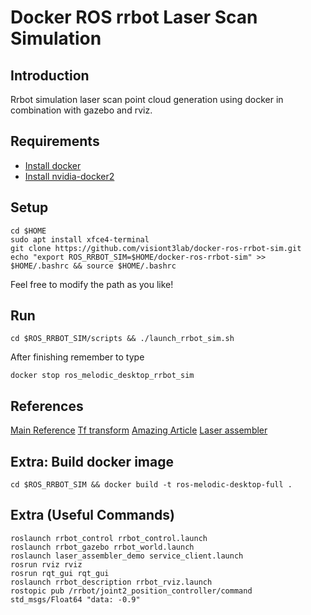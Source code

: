 
# Docker ROS rrbot Laser Scan Simulation

## Introduction

Rrbot simulation laser scan point cloud generation using docker in combination with gazebo and rviz. 

## Requirements

* [Install docker](https://www.digitalocean.com/community/tutorials/how-to-install-and-use-docker-on-ubuntu-18-04)
* [Install nvidia-docker2](https://github.com/NVIDIA/nvidia-docker)

## Setup

```
cd $HOME
sudo apt install xfce4-terminal
git clone https://github.com/visiont3lab/docker-ros-rrbot-sim.git
echo "export ROS_RRBOT_SIM=$HOME/docker-ros-rrbot-sim" >> $HOME/.bashrc && source $HOME/.bashrc
```
Feel free to modify the path as you like!

## Run

```
cd $ROS_RRBOT_SIM/scripts && ./launch_rrbot_sim.sh
```

After finishing remember to type 

```
docker stop ros_melodic_desktop_rrbot_sim
```

## References

[Main Reference](http://ros-developer.com/2017/08/03/assembling-laser-scans-into-pcl-point-cloud-using-gazebo-and-ros/)
[Tf transform](https://gist.github.com/martimorta/64bc08ba9934b1ad7a02)
[Amazing Article](https://community.arm.com/developer/research/b/articles/posts/do-you-want-to-build-a-robot)
[Laser assembler](https://www.youtube.com/watch?v=MyA0as18Wkk&feature=youtu.be)


## Extra: Build docker image

```
cd $ROS_RRBOT_SIM && docker build -t ros-melodic-desktop-full .
```


## Extra (Useful Commands)

```
roslaunch rrbot_control rrbot_control.launch
roslaunch rrbot_gazebo rrbot_world.launch
roslaunch laser_assembler_demo service_client.launch
rosrun rviz rviz
rosrun rqt_gui rqt_gui
roslaunch rrbot_description rrbot_rviz.launch
rostopic pub /rrbot/joint2_position_controller/command std_msgs/Float64 "data: -0.9"
```

